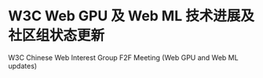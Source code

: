 # W3C Web GPU 及 Web ML 技术进展及社区组状态更新
W3C Chinese Web Interest Group F2F Meeting (Web GPU and Web ML updates)
